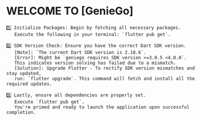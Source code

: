 # WELCOME TO [GenieGo]

    1️⃣ Initialize Packages: Begin by fetching all necessary packages.
       Execute the following in your terminal: `flutter pub get`.

    2️⃣ SDK Version Check: Ensure you have the correct Dart SDK version.
       [Note]: `The current Dart SDK version is 2.18.6`.
       [Error]: Might be `geniego requires SDK version >=3.0.5 <4.0.0`.
       This indicates version solving has failed due to a mismatch.
       [Solution]: Upgrade Flutter - To rectify SDK version mismatches and stay updated,
       run: `flutter upgrade`. This command will fetch and install all the required updates.

    3️⃣ Lastly, ensure all dependencies are properly set.
       Execute `flutter pub get`.
       You're primed and ready to launch the application upon successful completion.
